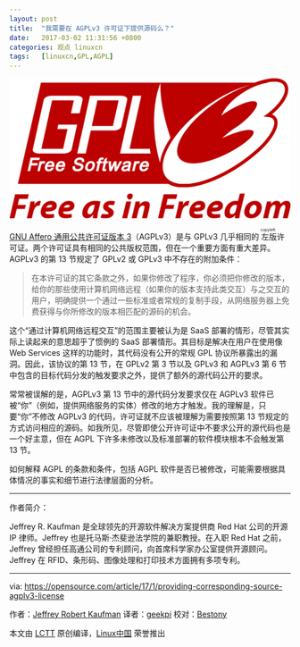 ```yaml
---
layout: post
title:	"我需要在 AGPLv3 许可证下提供源码么？"
date:	2017-03-02 11:31:56 +0800 
categories:	观点 linuxcn 
tags:	[linuxcn,GPL,AGPL]
---
```



![](/Asserts/Images/album/201703/02/113152x5zv13io5hbrimrr.png)


[GNU Affero 通用公共许可证版本 3](https://www.gnu.org/licenses/agpl-3.0-standalone.html)（AGPLv3）是与 GPLv3 几乎相同的<ruby> 左版 <rp>  （ </rp> <rt>  copyleft </rt> <rp>  ） </rp></ruby>许可证。两个许可证具有相同的公共版权范围，但在一个重要方面有重大差异。 AGPLv3 的第 13 节规定了 GPLv2 或 GPLv3 中不存在的附加条件：



> 
> 在本许可证的其它条款之外，如果你修改了程序，你必须把你修改的版本，给你的那些使用计算机网络远程（如果你的版本支持此类交互）与之交互的用户，明确提供一个通过一些标准或者常规的复制手段，从网络服务器上免费获得与你所修改的版本相匹配的源码的机会。
> 
> 
> 


这个“通过计算机网络远程交互”的范围主要被认为是 SaaS 部署的情形，尽管其实际上读起来的意思超乎了惯例的 SaaS 部署情形。其目标是解决在用户在使用像 Web Services 这样的功能时，其代码没有公开的常规 GPL 协议所暴露出的漏洞。因此，该协议的第 13 节，在 GPLv2 第 3 节以及 GPLv3 和 AGPLv3 第 6 节中包含的目标代码分发的触发要求之外，提供了额外的源代码公开的要求。


常常被误解的是，AGPLv3 第 13 节中的源代码分发要求仅在 AGPLv3 软件已被“你”（例如，提供网络服务的实体）修改的地方才触发。我的理解是，只要“你”不修改 AGPLv3 的代码，许可证就不应该被理解为需要按照第 13 节规定的方式访问相应的源码。如我所见，尽管即使公开许可证中不要求公开的源代码也是一个好主意，但在 AGPL 下许多未修改以及标准部署的软件模块根本不会触发第 13 节。


如何解释 AGPL 的条款和条件，包括 AGPL 软件是否已被修改，可能需要根据具体情况的事实和细节进行法律层面的分析。




---


作者简介：


Jeffrey R. Kaufman 是全球领先的开源软件解决方案提供商 Red Hat 公司的开源 IP 律师。Jeffrey 也是托马斯·杰斐逊法学院的兼职教授。在入职 Red Hat 之前，Jeffrey 曾经担任高通公司的专利顾问，向首席科学家办公室提供开源顾问。Jeffrey 在 RFID、条形码、图像处理和打印技术方面拥有多项专利。




---


via: <https://opensource.com/article/17/1/providing-corresponding-source-agplv3-license>


作者：[Jeffrey Robert Kaufman](https://opensource.com/users/jkaufman) 译者：[geekpi](https://github.com/geekpi) 校对：[Bestony](https://github.com/Bestony)


本文由 [LCTT](https://github.com/LCTT/TranslateProject) 原创编译，[Linux中国](https://linux.cn/) 荣誉推出
